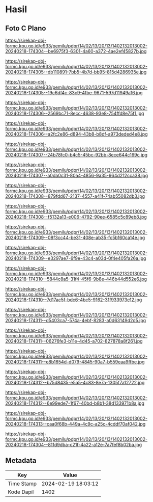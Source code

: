 # Hasil

## Foto C Plano

https://sirekap-obj-formc.kpu.go.id/e933/pemilu/pdpr/14/02/13/20/13/1402132013002-20240218-174304--be6975f3-6301-4a60-a372-4ae2ef45827b.jpg

https://sirekap-obj-formc.kpu.go.id/e933/pemilu/pdpr/14/02/13/20/13/1402132013002-20240218-174305--db110891-7bb5-4b7d-bb95-815d4286935e.jpg

https://sirekap-obj-formc.kpu.go.id/e933/pemilu/pdpr/14/02/13/20/13/1402132013002-20240218-174305--19c6df4c-83c9-4fbe-9671-597d11949a16.jpg

https://sirekap-obj-formc.kpu.go.id/e933/pemilu/pdpr/14/02/13/20/13/1402132013002-20240218-174306--2569bc71-8ecc-4638-93e8-754ffd8e75f1.jpg

https://sirekap-obj-formc.kpu.go.id/e933/pemilu/pdpr/14/02/13/20/13/1402132013002-20240218-174306--a2fc2e86-d894-43b8-b8df-a973deded4e8.jpg

https://sirekap-obj-formc.kpu.go.id/e933/pemilu/pdpr/14/02/13/20/13/1402132013002-20240218-174307--24b78fc0-b4c5-45bc-92bb-8ece644c169c.jpg

https://sirekap-obj-formc.kpu.go.id/e933/pemilu/pdpr/14/02/13/20/13/1402132013002-20240218-174307--a0da0c31-80a4-4856-9a35-964d212cca38.jpg

https://sirekap-obj-formc.kpu.go.id/e933/pemilu/pdpr/14/02/13/20/13/1402132013002-20240218-174308--879fdd67-2137-4557-a41f-74ab55082db3.jpg

https://sirekap-obj-formc.kpu.go.id/e933/pemilu/pdpr/14/02/13/20/13/1402132013002-20240218-174308--f5132a13-e006-4792-90ee-6585c5c89eb8.jpg

https://sirekap-obj-formc.kpu.go.id/e933/pemilu/pdpr/14/02/13/20/13/1402132013002-20240218-174309--08f3cc44-be31-408e-ab35-fc5b160ca14e.jpg

https://sirekap-obj-formc.kpu.go.id/e933/pemilu/pdpr/14/02/13/20/13/1402132013002-20240218-174309--e3297ae7-6f9e-43c4-a03d-0f4e405fa26a.jpg

https://sirekap-obj-formc.kpu.go.id/e933/pemilu/pdpr/14/02/13/20/13/1402132013002-20240218-174310--5844c8a5-31f4-45f6-9b8e-446b44d552e6.jpg

https://sirekap-obj-formc.kpu.go.id/e933/pemilu/pdpr/14/02/13/20/13/1402132013002-20240218-174310--7d17ac5f-bdc6-4bc5-9162-31f933973e12.jpg

https://sirekap-obj-formc.kpu.go.id/e933/pemilu/pdpr/14/02/13/20/13/1402132013002-20240218-174311--d5403ca7-574a-4ebf-8283-a0d63149d2d5.jpg

https://sirekap-obj-formc.kpu.go.id/e933/pemilu/pdpr/14/02/13/20/13/1402132013002-20240218-174311--06276fe3-b11e-4d45-a702-827878a8f261.jpg

https://sirekap-obj-formc.kpu.go.id/e933/pemilu/pdpr/14/02/13/20/13/1402132013002-20240218-174311--e8b1654d-d079-4845-90a7-b559eaa9ffbe.jpg

https://sirekap-obj-formc.kpu.go.id/e933/pemilu/pdpr/14/02/13/20/13/1402132013002-20240218-174312--b75d8435-e5a5-4c83-8e7a-1305f7a12722.jpg

https://sirekap-obj-formc.kpu.go.id/e933/pemilu/pdpr/14/02/13/20/13/1402132013002-20240218-174312--6e99ede7-1f67-40bd-b8b1-38d133971b8a.jpg

https://sirekap-obj-formc.kpu.go.id/e933/pemilu/pdpr/14/02/13/20/13/1402132013002-20240218-174313--caa0f68b-449a-4c9c-a25c-4cddf70af042.jpg

https://sirekap-obj-formc.kpu.go.id/e933/pemilu/pdpr/14/02/13/20/13/1402132013002-20240218-174304--811d9dba-c21f-4a22-a12e-7a7fef8b02ba.jpg


## Metadata

| Key        | Value               |
| ---------- | ------------------- |
| Time Stamp | 2024-02-19 18:03:12 |
| Kode Dapil | 1402                |



